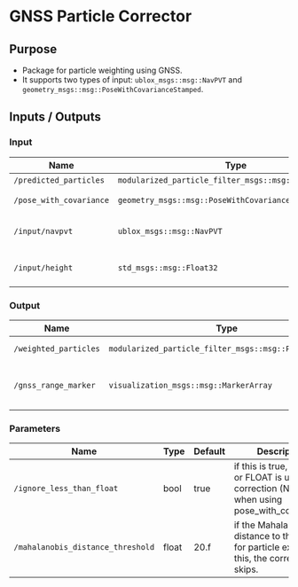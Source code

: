 # GNSS Particle Corrector

## Purpose

- Package for particle weighting using GNSS.
- It supports two types of input: `ublox_msgs::msg::NavPVT` and `geometry_msgs::msg::PoseWithCovarianceStamped`.

## Inputs / Outputs

### Input

| Name                    | Type                                                   | Description                              |
|-------------------------|--------------------------------------------------------|------------------------------------------|
| `/predicted_particles`  | `modularized_particle_filter_msgs::msg::ParticleArray` | predicted particles                      |
| `/pose_with_covariance` | `geometry_msgs::msg::PoseWithCovarianceStamped`        | pose measurement for weighting           |
| `/input/navpvt`         | `ublox_msgs::msg::NavPVT`                              | GNSS measurement for weighting           |
| `/input/height`         | `std_msgs::msg::Float32`                               | ground height used for gnss_range_marker |

### Output

| Name                  | Type                                                   | Description                         |
|-----------------------|--------------------------------------------------------|-------------------------------------|
| `/weighted_particles` | `modularized_particle_filter_msgs::msg::ParticleArray` | weighted particles                  |
| `/gnss_range_marker`  | `visualization_msgs::msg::MarkerArray`                 | visualized GNSS weight distribution |



### Parameters

| Name                              | Type  | Default | Description                                                                                           |
|-----------------------------------|-------|---------|-------------------------------------------------------------------------------------------------------|
| `/ignore_less_than_float`         | bool  | true    | if this is true, only FIX or FLOAT is used for correction (No effect when using pose_with_covariance) |
| `/mahalanobis_distance_threshold` | float | 20.f    | if the Mahalanobis distance to the GNSS for particle exceeds this, the correction skips.              |